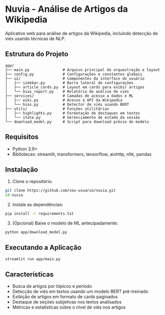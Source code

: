 # Nuvia - Análise de Artigos da Wikipedia

Aplicativo web para análise de artigos da Wikipedia, incluindo detecção de viés usando técnicas de NLP.

## Estrutura do Projeto

```
app/
├── main.py               # Arquivo principal de orquestração e layout 
├── config.py             # Configurações e constantes globais
├── ui/                   # Componentes da interface do usuário
│   ├── sidebar.py        # Barra lateral de configurações
│   ├── article_cards.py  # Layout em cards para exibir artigos
│   └── bias_report.py    # Relatório de análise de viés
├── services/             # Camadas de acesso a dados e ML
│   ├── wiki.py           # Acesso à API da Wikipedia
│   └── bias.py           # Detector de viés usando BERT
├── utils/                # Funções utilitárias
│   ├── highlights.py     # Formatação de destaques em textos
│   └── state.py          # Gerenciamento de estado da sessão
└── download_model.py     # Script para download prévio do modelo
```

## Requisitos

- Python 3.9+
- Bibliotecas: streamlit, transformers, tensorflow, aiohttp, nltk, pandas

## Instalação

1. Clone o repositório:
```bash
git clone https://github.com/seu-usuario/nuvia.git
cd nuvia
```

2. Instale as dependências:
```bash
pip install -r requirements.txt
```

3. (Opcional) Baixe o modelo de ML antecipadamente:
```bash
python app/download_model.py
```

## Executando a Aplicação

```bash
streamlit run app/main.py
```

## Características

- Busca de artigos por tópicos e período
- Detecção de viés em textos usando um modelo BERT pré-treinado
- Exibição de artigos em formato de cards paginados
- Destaque de seções subjetivas nos textos analisados
- Métricas e estatísticas sobre o nível de viés nos artigos 